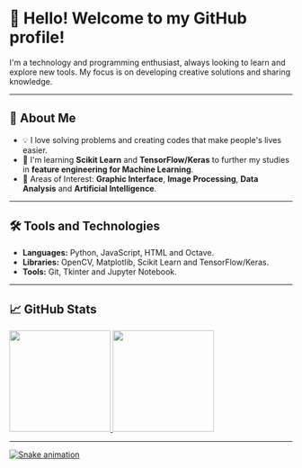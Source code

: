 # 👋 Hello! Welcome to my GitHub profile!

I'm a technology and programming enthusiast, always looking to learn and explore new tools. My focus is on developing creative solutions and sharing knowledge.

---

## 🚀 About Me

- 💡 I love solving problems and creating codes that make people's lives easier.
- 🌱 I'm learning **Scikit Learn** and **TensorFlow/Keras** to further my studies in **feature engineering for Machine Learning**.
- 🎯 Areas of Interest: **Graphic Interface**, **Image Processing**, **Data Analysis** and **Artificial Intelligence**.

---

## 🛠️ Tools and Technologies

- **Languages:** Python, JavaScript, HTML and Octave.
- **Libraries:** OpenCV, Matplotlib, Scikit Learn and TensorFlow/Keras.
- **Tools:** Git, Tkinter and Jupyter Notebook.

---

## 📈 GitHub Stats

<div>
<a href="https://github.com/VictorDaisukeAraqui">
<img loading="lazy" height="180em" src="https://github-readme-stats.vercel.app/api?username=VictorDaisukeAraqui&show_icons=true&theme=github_dark&include_all_commits=true&count_private=true"/>
<img loading="lazy" height="180em" src="https://github-readme-stats.vercel.app/api/top-langs/?username=VictorDaisukeAraqui&layout=compact&langs_count=7&theme=github_dark"/>
</div>

---

![Snake animation](https://github.com/VictorDaisukeAraqui/VictorDaisukeAraqui/blob/output/github-contribution-grid-snake.svg)
